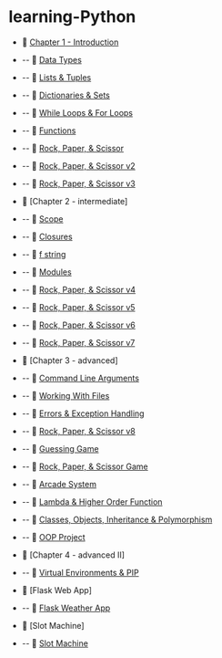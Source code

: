 # learning-Python


- 🔗 [Chapter 1 - Introduction](https://github.com/ArchieFan/learning-Python/blob/main/Chapter%201/hello.py)
- -- 🔗 [Data Types](https://github.com/ArchieFan/learning-Python/blob/main/Chapter%201/datatype.py)
- -- 🔗 [Lists & Tuples](https://github.com/ArchieFan/learning-Python/blob/main/Chapter%201/List.py)
- -- 🔗 [Dictionaries & Sets](https://github.com/ArchieFan/learning-Python/blob/main/Chapter%201/dictionary.py)
- -- 🔗 [While Loops & For Loops](https://github.com/ArchieFan/learning-Python/blob/main/Chapter%201/loop.py)
- -- 🔗 [Functions](https://github.com/ArchieFan/learning-Python/blob/main/Chapter%201/function.py)
- -- 🔗 [Rock, Paper, & Scissor](https://github.com/ArchieFan/learning-Python/blob/main/Chapter%201/rock_paper_scissors.py)
- -- 🔗 [Rock, Paper, & Scissor v2](https://github.com/ArchieFan/learning-Python/blob/main/Chapter%201/rock_paper_scissors_2.py)
- -- 🔗 [Rock, Paper, & Scissor v3](https://github.com/ArchieFan/learning-Python/blob/main/Chapter%201/rock_paper_scissors_3.py)

- 🔗 [Chapter 2 - intermediate]
- -- 🔗 [Scope](https://github.com/ArchieFan/learning-Python/blob/main/Chapter%202/scope.py)
- -- 🔗 [Closures](https://github.com/ArchieFan/learning-Python/blob/main/Chapter%202/closure.py)
- -- 🔗 [f string](https://github.com/ArchieFan/learning-Python/blob/main/Chapter%202/fstring.py)
- -- 🔗 [Modules](https://github.com/ArchieFan/learning-Python/blob/main/Chapter%202/modules.py)
- -- 🔗 [Rock, Paper, & Scissor v4](https://github.com/ArchieFan/learning-Python/blob/main/Chapter%202/rock_paper_scissors_4.py)
- -- 🔗 [Rock, Paper, & Scissor v5](https://github.com/ArchieFan/learning-Python/blob/main/Chapter%202/rock_paper_scissors_5.py)
- -- 🔗 [Rock, Paper, & Scissor v6](https://github.com/ArchieFan/learning-Python/blob/main/Chapter%202/rock_paper_scissors_6.py)
- -- 🔗 [Rock, Paper, & Scissor v7](https://github.com/ArchieFan/learning-Python/blob/main/Chapter%202/rock_paper_scissors_7.py)
- 🔗 [Chapter 3 - advanced]
- -- 🔗 [Command Line Arguments](https://github.com/ArchieFan/learning-Python/blob/main/Chapter%203/hello_person.py)
- -- 🔗 [Working With Files](https://github.com/ArchieFan/learning-Python/blob/main/Chapter%203/files.py)
- -- 🔗 [Errors & Exception Handling](https://github.com/ArchieFan/learning-Python/blob/main/Chapter%203/exceptions.py) 
- -- 🔗 [Rock, Paper, & Scissor v8](https://github.com/ArchieFan/learning-Python/blob/main/Chapter%203/rock_paper_scissors_8.py)
- -- 🔗 [Guessing Game](https://github.com/ArchieFan/learning-Python/blob/main/Chapter%203/guess_number.py)
- -- 🔗 [Rock, Paper, & Scissor Game](https://github.com/ArchieFan/learning-Python/blob/main/Chapter%203/rps.py)
- -- 🔗 [Arcade System](https://github.com/ArchieFan/learning-Python/blob/main/Chapter%203/arcade.py)
- -- 🔗 [Lambda & Higher Order Function](https://github.com/ArchieFan/learning-Python/blob/main/Chapter%203/lambda.py) 
- -- 🔗 [Classes, Objects, Inheritance & Polymorphism](https://github.com/ArchieFan/learning-Python/blob/main/Chapter%203/classes.py) 
- -- 🔗 [OOP Project](https://github.com/ArchieFan/learning-Python/blob/main/Chapter%203/oop_project.py) 
- 🔗 [Chapter 4 - advanced II]
- -- 🔗 [Virtual Environments & PIP](https://github.com/ArchieFan/learning-Python/tree/main/Chapter%204) 
- 🔗 [Flask Web App]
- -- 🔗 [Flask Weather App](https://github.com/ArchieFan/learning-Python/tree/main/Flask%20Web) 
- 🔗 [Slot Machine]
- -- 🔗 [Slot Machine](https://github.com/ArchieFan/learning-Python/tree/main/Slot-Machine)